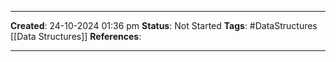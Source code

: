 _____
**Created**: 24-10-2024 01:36 pm
**Status**: Not Started
**Tags**: #DataStructures [[Data Structures]]
**References**: 
______